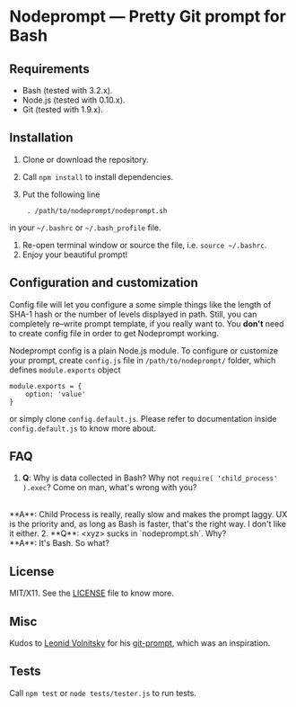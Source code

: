 Nodeprompt &mdash; Pretty Git prompt for Bash
==================================================

## Requirements

* Bash (tested with 3.2.x).
* Node.js (tested with 0.10.x).
* Git (tested with 1.9.x).

## Installation

1. Clone or download the repository.
1. Call `npm install` to install dependencies.
1. Put the following line

		. /path/to/nodeprompt/nodeprompt.sh

 in your `~/.bashrc` or `~/.bash_profile` file.
1. Re-open terminal window or source the file, i.e. `source ~/.bashrc`.
1. Enjoy your beautiful prompt!

## Configuration and customization

Config file will let you configure a some simple things like the length of SHA-1 hash or
the number of levels displayed in path. Still, you can completely re&ndash;write prompt 
template, if you really want to. You **don't** need to create config file in order to get
Nodeprompt working.

Nodeprompt config is a plain Node.js module. To configure or customize your prompt, 
create `config.js` file in `/path/to/nodeprompt/` folder, which defines `module.exports` object

	module.exports = {
		option: 'value'
	}

or simply clone `config.default.js`. Please refer to documentation inside `config.default.js`
to know more about.

## FAQ

1. **Q**: Why is data collected in Bash? Why not `require( 'child_process' ).exec`? Come on man, what's wrong with you?
 <br/> 
 **A**: Child Process is really, really slow and makes the prompt laggy. UX is the priority and, as long as Bash
 is faster, that's the right way. I don't like it either.
2. **Q**: &lt;xyz&gt; sucks in `nodeprompt.sh`. Why?
 <br/> 
 **A**: It's Bash. So what?

## License
 
MIT/X11. See the [LICENSE](LICENSE) file to know more.

## Misc

Kudos to [Leonid Volnitsky](https://github.com/lvv) for his [git-prompt](https://github.com/lvv/git-prompt),
which was an inspiration.

## Tests

Call `npm test` or `node tests/tester.js` to run tests.
